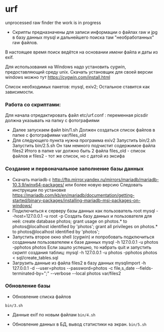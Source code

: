 # urf
unprocessed raw finder
the work is in progress

* Скрипты предназначены для записи информации о файлах raw и jpg в базу данных mysql и дальнейшего поиска там "необработанных" raw файлов.

В настоящее время поиск ведётся на основании _имени_ файла и даты из exif.


Для использования на Windows надо установить cygwin, предоставляющий среду unix. Скачать установщик для своей версии windows можно тут https://cygwin.com/install.html

Список необходимых пакетов: mysql, exiv2; Остальное ставится как зависимости.


### Работа со скриптами:

Для начала отредактировать файл etc/urf.conf :
переменная picsdir должна указывать на папку с фотографиями

- Далее запускаем файл bin/1.sh
Должен создаться список файлов в папке с фотографиями var/files_old
- Для следующего пункта нужна программа exiv2
Запустить bin/2.sh
Запустить bin/2.5.sh
Он там немного подчистит содержимое файла files2
Итого в папке var должно быть 2 файла files_old - список файлов и files2 - тот же список, но с датой из эксифа

### Создание и первоначальное заполнение базы данных
- Скачать mariadb с http://ftp.mirror.yandex.ru/mirrors/mariadb/mariadb-10.3.9/winx64-packages/
или более новую версию
Следовать инструкции по установке
https://mariadb.com/kb/en/mariadb/documentation/getting-started/binary-packages/installing-mariadb-msi-packages-on-windows/
- Подключиться к серверу базы данных как пользователь root
mysql --host=127.0.0.1 -u root -p
Создать базу данных и пользователя для неё:
create database photos;
grant usage on photos.* to photos@localhost identified by 'photos';
grant all privileges on photos.* to photos@localhost identified by 'photos';
- Запустить второе окно shell (cygwin) и попробовать подключиться созданным пользователем к базе данных
mysql -h 127.0.0.1 -u photos -pphotos photos
Если зашло успешно, то набрать quit и запустить скрипт создания таблиц:
mysql -h 127.0.0.1 -u photos -pphotos photos < sql/create_tables.sql
- Загрузить данные из файла files2 в базу данных
mysqlimport -h 127.0.0.1 -d --user=photos --password=photos -c file,s_date --fields-terminated-by=";" --verbose --local photos var/files2

### Обновление базы

- Обновление списка файлов

`bin/3.sh`

- Данные exif по новым файлам
`bin/4.sh`

- Обновление данных в БД, вывод статистики на экран.
`bin/5.sh`
